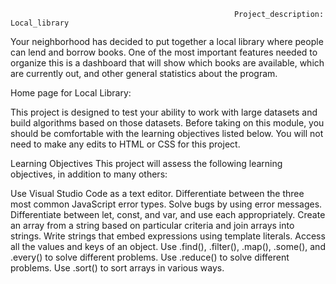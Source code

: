                                                       Project_description: Local_library                                                          
                                                                                                                  
Your neighborhood has decided to put together a local library where people can lend and borrow books. One of the most important features needed to organize this is a dashboard that will show which books are available, which are currently out, and other general statistics about the program.

Home page for Local Library:

This project is designed to test your ability to work with large datasets and build algorithms based on those datasets. Before taking on this module, you should be comfortable with the learning objectives listed below. You will not need to make any edits to HTML or CSS for this project.

Learning Objectives This project will assess the following learning objectives, in addition to many others:

Use Visual Studio Code as a text editor. Differentiate between the three most common JavaScript error types. Solve bugs by using error messages. Differentiate between let, const, and var, and use each appropriately. Create an array from a string based on particular criteria and join arrays into strings. Write strings that embed expressions using template literals. Access all the values and keys of an object. Use .find(), .filter(), .map(), .some(), and .every() to solve different problems. Use .reduce() to solve different problems. Use .sort() to sort arrays in various ways.

